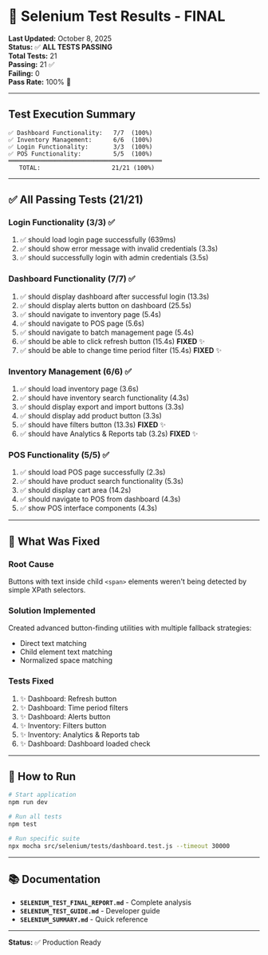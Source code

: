 # 🎉 Selenium Test Results - FINAL

**Last Updated:** October 8, 2025  
**Status:** ✅ **ALL TESTS PASSING**  
**Total Tests:** 21  
**Passing:** 21 ✅  
**Failing:** 0  
**Pass Rate:** 100% 🎯

---

## Test Execution Summary

```
✅ Dashboard Functionality:   7/7  (100%)
✅ Inventory Management:      6/6  (100%)
✅ Login Functionality:       3/3  (100%)
✅ POS Functionality:         5/5  (100%)
═══════════════════════════════════════════
   TOTAL:                    21/21 (100%)
```

---

## ✅ All Passing Tests (21/21)

### Login Functionality (3/3) ✅

1. ✅ should load login page successfully (639ms)
2. ✅ should show error message with invalid credentials (3.3s)
3. ✅ should successfully login with admin credentials (3.5s)

### Dashboard Functionality (7/7) ✅

1. ✅ should display dashboard after successful login (13.3s)
2. ✅ should display alerts button on dashboard (25.5s)
3. ✅ should navigate to inventory page (5.4s)
4. ✅ should navigate to POS page (5.6s)
5. ✅ should navigate to batch management page (5.4s)
6. ✅ should be able to click refresh button (15.4s) **FIXED** ✨
7. ✅ should be able to change time period filter (15.4s) **FIXED** ✨

### Inventory Management (6/6) ✅

1. ✅ should load inventory page (3.6s)
2. ✅ should have inventory search functionality (4.3s)
3. ✅ should display export and import buttons (3.3s)
4. ✅ should display add product button (3.3s)
5. ✅ should have filters button (13.3s) **FIXED** ✨
6. ✅ should have Analytics & Reports tab (3.2s) **FIXED** ✨

### POS Functionality (5/5) ✅

1. ✅ should load POS page successfully (2.3s)
2. ✅ should have product search functionality (5.3s)
3. ✅ should display cart area (14.2s)
4. ✅ should navigate to POS from dashboard (4.3s)
5. ✅ show POS interface components (4.3s)

---

## 🔧 What Was Fixed

### Root Cause

Buttons with text inside child `<span>` elements weren't being detected by simple XPath selectors.

### Solution Implemented

Created advanced button-finding utilities with multiple fallback strategies:

- Direct text matching
- Child element text matching
- Normalized space matching

### Tests Fixed

1. ✨ Dashboard: Refresh button
2. ✨ Dashboard: Time period filters
3. ✨ Dashboard: Alerts button
4. ✨ Inventory: Filters button
5. ✨ Inventory: Analytics & Reports tab
6. ✨ Dashboard: Dashboard loaded check

---

## 🚀 How to Run

```bash
# Start application
npm run dev

# Run all tests
npm test

# Run specific suite
npx mocha src/selenium/tests/dashboard.test.js --timeout 30000
```

---

## 📚 Documentation

- **`SELENIUM_TEST_FINAL_REPORT.md`** - Complete analysis
- **`SELENIUM_TEST_GUIDE.md`** - Developer guide
- **`SELENIUM_SUMMARY.md`** - Quick reference

---

**Status:** ✅ Production Ready
